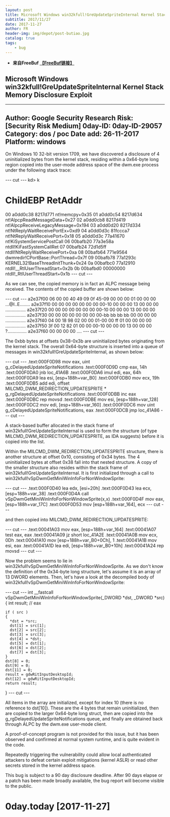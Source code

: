 ```yaml
---
layout: post
title: Microsoft Windows win32kfull!GreUpdateSpriteInternal Kernel Stack Memory Disclosure Exploit
subtitle: 2017/11/27
date: 2017-11-27
author: FR
header-img: img/depot/post-butiao.jpg
catalog: true
tags:
    - bug
---
```


- **来自FreeBuf [【FreeBuf链接】](http://www.freebuf.com/articles/others-articles/151173.html)**  

## Microsoft Windows win32kfull!GreUpdateSpriteInternal Kernel Stack Memory Disclosure Exploit
---
Author: Google Security Research
Risk: [Security Risk Medium]
0day-ID: 0day-ID-29057
Category: dos / poc
Date add: 26-11-2017
Platform: windows
---

On Windows 10 32-bit version 1709, we have discovered a disclosure of 4 uninitialized bytes from the kernel stack, residing within a 0x64-byte long region copied into the user-mode address space of the dwm.exe process under the following stack trace:

--- cut ---
  kd> k
   # ChildEBP RetAddr  
  00 a0dd0c38 8217d771 nt!memcpy+0x35
  01 a0dd0c54 8217d634 nt!AlpcpReadMessageData+0x27
  02 a0dd0cb8 8217d419 nt!AlpcpReceiveLegacyMessage+0x194
  03 a0dd0d20 8217d334 nt!NtReplyWaitReceivePortEx+0xd9
  04 a0dd0d3c 81fccca7 nt!NtReplyWaitReceivePort+0x18
  05 a0dd0d3c 77a41670 nt!KiSystemServicePostCall
  06 00bafb20 77a3e58a ntdll!KiFastSystemCallRet
  07 00bafb24 72d1d5ff ntdll!NtReplyWaitReceivePort+0xa
  08 00bafb64 771e9564 dwmredir!CPortBase::PortThread+0x7f
  09 00bafb78 77a1293c KERNEL32!BaseThreadInitThunk+0x24
  0a 00bafbc0 77a12910 ntdll!__RtlUserThreadStart+0x2b
  0b 00bafbd0 00000000 ntdll!_RtlUserThreadStart+0x1b
--- cut ---

As we can see, the copied memory is in fact an ALPC message being received. The contents of the copied buffer are shown below:

--- cut ---
  a2e37f00  06 00 00 40 49 09 0f 45-09 00 00 00 01 00 00 00  ...@I..E........
  a2e37f10  00 00 00 00 00 00 00 00-10 00 00 00 13 00 00 00  ................
  a2e37f20  00 00 00 00 00 00 00 00-10 00 00 00 13 00 00 00  ................
  a2e37f30  00 00 00 00 00 00 00 00-bb bb bb bb 00 00 00 00  ................
  a2e37f40  04 00 18 98 02 00 00 01-00 00 ff 01 00 00 00 00  ................
  a2e37f50  3f 00 12 82 01 00 00 00-10 00 00 00 13 00 00 00  ?...............
  a2e37f60  00 00 00 00                                      ....
--- cut ---

The 0xbb bytes at offsets 0x38-0x3b are uninitialized bytes originating from the kernel stack. The overall 0x64-byte structure is inserted into a queue of messages in win32kfull!GreUpdateSpriteInternal, as shown below:

--- cut ---
  .text:000F0D98                 mov     eax, uint g_cDelayedUpdateSpriteNotifications
  .text:000F0D9D                 cmp     eax, 14h
  .text:000F0DA0                 jnb     loc_41A6B
  .text:000F0DA6                 imul    edi, eax, 64h
  .text:000F0DA9                 lea     esi, [esp+188h+var_B0]
  .text:000F0DB0                 mov     ecx, 19h
  .text:000F0DB5                 add     edi, offset MILCMD_DWM_REDIRECTION_UPDATESPRITE * g_rgDelayedUpdateSpriteNotifications
  .text:000F0DBB                 inc     eax
  .text:000F0DBC                 rep movsd
  .text:000F0DBE                 mov     esi, [esp+188h+var_128]
  .text:000F0DC2                 mov     edi, [esp+188h+var_160]
  .text:000F0DC6                 mov     uint g_cDelayedUpdateSpriteNotifications, eax
  .text:000F0DCB                 jmp     loc_41A86
--- cut ---

A stack-based buffer allocated in the stack frame of win32kfull!GreUpdateSpriteInternal is used to form the structure (of type MILCMD_DWM_REDIRECTION_UPDATESPRITE, as IDA suggests) before it is copied into the list.

Within the MILCMD_DWM_REDIRECTION_UPDATESPRITE structure, there is another structure at offset 0x10, consisting of 0x34 bytes. The 4 uninitialized bytes at offset 0x38 fall into that nested structure. A copy of the smaller structure also resides within the stack frame of win32kfull!GreUpdateSpriteInternal. It is first initialized through a call to win32kfull!vSpDwmGetMiniWinInfoForNonWindowSprite:

--- cut ---
  .text:000F0D40                 lea     edx, [esi+20h]
  .text:000F0D43                 lea     ecx, [esp+188h+var_38]
  .text:000F0D4A                 call    vSpDwmGetMiniWinInfoForNonWindowSprite(x,x)
  .text:000F0D4F                 mov     eax, [esp+188h+var_17C]
  .text:000F0D53                 mov     [esp+188h+var_164], ecx
--- cut ---

and then copied into MILCMD_DWM_REDIRECTION_UPDATESPRITE:

--- cut ---
  .text:00041A03                 mov     eax, [esp+188h+var_164]
  .text:00041A07                 test    eax, eax
  .text:00041A09                 jz      short loc_41A2E
  .text:00041A0B                 mov     ecx, 0Dh
  .text:00041A10                 mov     [esp+188h+var_B0+0Ch], 1
  .text:00041A1B                 mov     esi, eax
  .text:00041A1D                 lea     edi, [esp+188h+var_B0+10h]
  .text:00041A24                 rep movsd
--- cut ---

Now the problem seems to lie in win32kfull!vSpDwmGetMiniWinInfoForNonWindowSprite. As we don't know the definition of the 0x34-byte long structure, let's assume it is an array of 13 DWORD elements. Then, let's have a look at the decompiled body of win32kfull!vSpDwmGetMiniWinInfoForNonWindowSprite:

--- cut ---
  int __fastcall vSpDwmGetMiniWinInfoForNonWindowSprite(_DWORD *dst, _DWORD *src)
  {
    int result; // eax

    if ( src )
    {
      *dst = *src;
      dst[1] = src[1];
      dst[2] = src[2];
      dst[3] = src[3];
      dst[4] = *dst;
      dst[5] = dst[1];
      dst[6] = dst[2];
      dst[7] = dst[3];
    }
    dst[8] = 0;
    dst[9] = 0;
    dst[11] = 0;
    result = gdwRitInputDesktopId;
    dst[12] = gdwRitInputDesktopId;
    return result;
  }
--- cut ---

All items in the array are initialized, except for index 10 (there is no reference to dst[10]). These are the 4 bytes that remain uninitialized, then are copied to the larger 0x64-byte long struct, then are copied into the g_rgDelayedUpdateSpriteNotifications queue, and finally are obtained back through ALPC by the dwm.exe user-mode client.

A proof-of-concept program is not provided for this issue, but it has been observed and confirmed at normal system runtime, and is quite evident in the code.

Repeatedly triggering the vulnerability could allow local authenticated attackers to defeat certain exploit mitigations (kernel ASLR) or read other secrets stored in the kernel address space.

This bug is subject to a 90 day disclosure deadline. After 90 days elapse or a patch has been made broadly available, the bug report will become visible to the public.

#  0day.today [2017-11-27]  #
